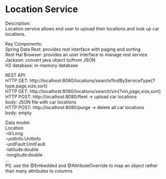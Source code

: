 # Location Service

Description:<br />
  Location service allows end user to upload their locations and look up car locations.

Key Components:<br />
  Spring Data Rest: provides rest interface with paging and sorting<br />
  Rest Hal Browser: provides an user interface to manage rest service<br />
  Jackson: convert java object to/from JSON<br />
  H2 database: in-memory database<br />

REST API:<br />
  HTTP GET: http://localhost:8080/locations/search/findByServiceType{?type,page,size,sort}<br />
  HTTP GET: http://localhost:8080/locations/search/vin{?vin,page,size,sort}<br />
  HTTP POST: http://localhost:8080/fleet -> upload car locations<br />
    body: JSON file with car locations<br />
  HTTP POST: http://localhost:8080/purge -> delete all car locations<br />
    body: empty<br />

Data model:<br />
  Location<br />
    -id:Long<br />
    -unitInfo:UnitInfo<br />
    -unitFault:UnitFault<br />
    -latitude:double<br />
    -longitude:double<br />
    ...<br />
  PS. use the @Embedded and @AttributeOverride to map an object rather than many attributes to columns

